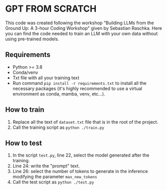 # GPT FROM SCRATCH
This code was created following the workshop "Building LLMs from the Ground Up: A 3-hour Coding Workshop" given by Sebastian Raschka. 
Here you can find the code needed to train an LLM with your own data without using pre-trained models.

## Requirements
- Python >= 3.8
- Conda/venv
- Txt file with all your training text
- Run command `pip install -r requirements.txt` to install all the necessary packages (it's highly recommended to use a virtual environment as conda, mamba, venv, etc...).

## How to train
1. Replace all the text of `dataset.txt` file that is in the root of the project.
2. Call the training script as `python ./train.py`

## How to test
1. In the script `test.py`, line 22, select the model generated after the training.
2. Line 24: write the "prompt" text.
3. Line 26: select the number of tokens to generate in the inference modifying the parameter `max_new_tokens`
4. Call the test script as `python ./test.py`